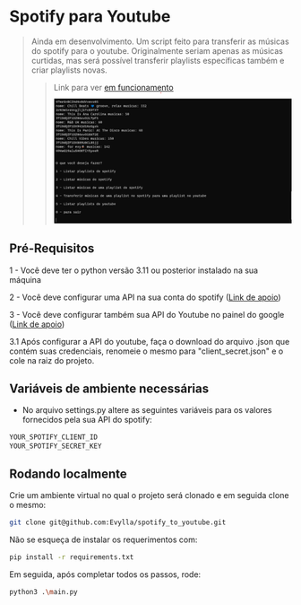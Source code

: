 # Spotify para Youtube
> Ainda em desenvolvimento.
> Um script feito para transferir as músicas do spotify para o youtube. Originalmente seriam apenas as músicas curtidas, mas será possível transferir playlists específicas também e criar playlists novas.
> > Link para ver [em funcionamento](https://clipchamp.com/watch/Un6MNQNL160)
![imagem](cmd.png)

## Pré-Requisitos

1 - Você deve ter o python versão 3.11 ou posterior instalado na sua máquina

2 - Você deve configurar uma API na sua conta do spotify ([Link de apoio](https://developer.spotify.com/documentation/web-api))

3 - Você deve configurar também sua API do Youtube no painel do google ([Link de apoio](https://developers.google.com/youtube/v3/getting-started?hl=pt-br))

3.1 Após configurar a API do youtube, faça o download do arquivo .json que contém suas credenciais, renomeie o mesmo para "client_secret.json" e o cole na raiz do projeto.

## Variáveis de ambiente necessárias

- No arquivo settings.py altere as seguintes variáveis para os valores fornecidos pela sua API do spotify:
```.env
YOUR_SPOTIFY_CLIENT_ID
YOUR_SPOTIFY_SECRET_KEY
```
## Rodando localmente

Crie um ambiente virtual no qual o projeto será clonado e em seguida clone o mesmo:
```bash
git clone git@github.com:Evylla/spotify_to_youtube.git
```
Não se esqueça de instalar os requerimentos com:
```bash
pip install -r requirements.txt
```
Em seguida, após completar todos os passos, rode:
```bash
python3 .\main.py
```
